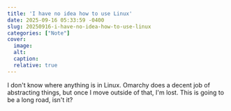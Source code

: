 ```yaml
---
title: 'I have no idea how to use Linux'
date: 2025-09-16 05:33:59 -0400
slug: 20250916-i-have-no-idea-how-to-use-linux
categories: ["Note"]
cover: 
  image: 
  alt: 
  caption: 
  relative: true
---
```


I don't know where anything is in Linux. Omarchy does a decent job of abstracting things, but once I move outside of that, I'm lost. This is going to be a long road, isn't it?
